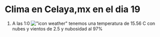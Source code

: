 # Clima en Celaya,mx en el dia 19

1. A las 1:0 !["icon weather"](http://openweathermap.org/img/w/04n.png) tenemos una temperatura de 15.56 C con nubes y  vientos de 2.5 y nubosidad al 97%
